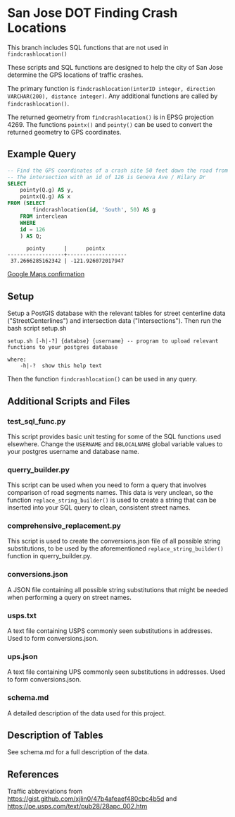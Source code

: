 # San Jose DOT Finding Crash Locations

This branch includes SQL functions that are not used in `findcrashlocation()`

These scripts and SQL functions are designed to help the city of San Jose determine the GPS locations of traffic crashes.

The primary function is `findcrashlocation(interID integer, direction VARCHAR(200), distance integer)`. Any additional functions are called by `findcrashlocation()`.

The returned geometry from `findcrashlocation()` is in EPSG projection 4269. The functions `pointx()` and `pointy()` can be used to convert the returned geometry to GPS coordinates.

## Example Query
```sql
-- Find the GPS coordinates of a crash site 50 feet down the road from the intersection with an id of 126
-- The intersection with an id of 126 is Geneva Ave / Hilary Dr
SELECT
    pointy(Q.g) AS y,
    pointx(Q.g) AS x 
FROM (SELECT 
        findcrashlocation(id, 'South', 50) AS g
    FROM interclean
    WHERE
    id = 126
    ) AS Q;
```
```
      pointy      |      pointx       
------------------+-------------------
 37.2666285162342 | -121.926072017947
```
[Google Maps confirmation](https://www.google.com/maps/place/37%C2%B015'59.4%22N+121%C2%B055'34.5%22W/@37.2664954,-121.928441,17z/data=!3m1!4b1!4m5!3m4!1s0x0:0x0!8m2!3d37.2664912!4d-121.926247)

## Setup
Setup a PostGIS database with the relevant tables for street centerline data ("StreetCenterlines") and intersection data ("Intersections"). Then run the bash script setup.sh

```
setup.sh [-h|-?] {databse} {username} -- program to upload relevant functions to your postgres database

where:
    -h|-?  show this help text
```

Then the function `findcrashlocation()` can be used in any query.

## Additional Scripts and Files

### test_sql_func.py
This script provides basic unit testing for some of the SQL functions used elsewhere. Change the `USERNAME` and `DBLOCALNAME` global variable values to your postgres username and database name.

### querry_builder.py
This script can be used when you need to form a query that involves comparison of road segments names. This data is very unclean, so the function `replace_string_builder()` is used to create a string that can be inserted into your SQL query to clean, consistent street names.

### comprehensive_replacement.py
This script is used to create the conversions.json file of all possible string substitutions, to be used by the aforementioned `replace_string_builder()` function in querry_builder.py.

### conversions.json
A JSON file containing all possible string substitutions that might be needed when performing a query on street names.

### usps.txt
A text file containing USPS commonly seen substitutions in addresses. Used to form conversions.json.

### ups.json
A text file containing UPS commonly seen substitutions in addresses. Used to form conversions.json.

### schema.md
A detailed description of the data used for this project.

## Description of Tables
See schema.md for a full description of the data.

## References
Traffic abbreviations from https://gist.github.com/xjlin0/47b4afeaef480cbc4b5d and https://pe.usps.com/text/pub28/28apc_002.htm